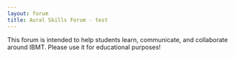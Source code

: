 ```yaml
---
layout: forum
title: Aural Skills Forum - test
---
```


This forum is intended to help students learn, communicate, and collaborate around IBMT. 
Please use it for educational purposes!
